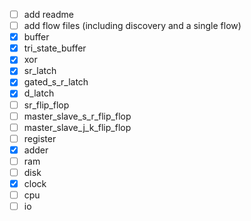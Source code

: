 - [ ] add readme
- [ ] add flow files (including discovery and a single flow)
- [x] buffer
- [x] tri_state_buffer
- [x] xor
- [x] sr_latch
- [x] gated_s_r_latch
- [x] d_latch
- [ ] sr_flip_flop
- [ ] master_slave_s_r_flip_flop
- [ ] master_slave_j_k_flip_flop
- [ ] register
- [x] adder
- [ ] ram
- [ ] disk
- [x] clock
- [ ] cpu
- [ ] io